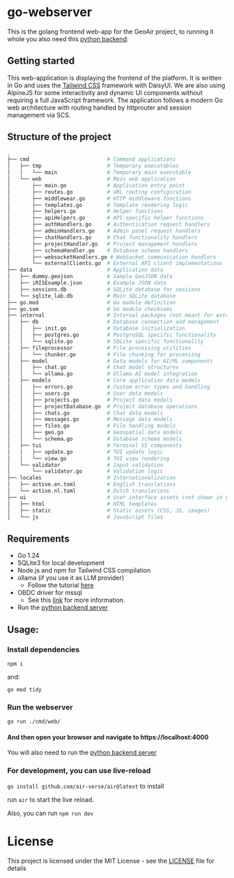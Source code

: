 # go-webserver

This is the golang frontend web-app for the GeoAir project, to running it whole you also need this [python backend](https://gitlab.com/kdg-ti/the-lab/teams-24-25/k-nstliche-intelligenz-entwicklungsgruppe-charlemange/geo-ai-assistant): 

## Getting started

This web-application is displaying the frontend of the platform. It is written in Go and uses the [Tailwind CSS](https://tailwindcss.com/) framework with DaisyUI.
We are also using AlpineJS for some interactivity and dynamic UI components without requiring a full JavaScript framework. The application follows a modern Go web architecture with routing handled by httprouter and session management via SCS.

## Structure of the project

```bash
.
├── cmd                         # Command applications
│   ├── tmp                     # Temporary executables
│   │   └── main                # Temporary main executable
│   └── web                     # Main web application
│       ├── main.go             # Application entry point
│       ├── routes.go           # URL routing configuration
│       ├── middlewear.go       # HTTP middleware functions
│       ├── templates.go        # Template rendering logic
│       ├── helpers.go          # Helper functions
│       ├── apiHelpers.go       # API-specific helper functions
│       ├── authHandlers.go     # Authentication request handlers
│       ├── adminHandlers.go    # Admin panel request handlers
│       ├── chatHandlers.go     # Chat functionality handlers
│       ├── projectHandler.go   # Project management handlers
│       ├── schemaHandler.go    # Database schema handlers
│       ├── websocketHandlers.go # WebSocket communication handlers
│       └── externalClients.go  # External API client implementations
├── data                        # Application data
│   ├── dummy.geojson           # Sample GeoJSON data
│   ├── iRISExample.json        # Example JSON data
│   ├── sessions.db             # SQLite database for sessions
│   └── sqlite_lab.db           # Main SQLite database
├── go.mod                      # Go module definition
├── go.sum                      # Go module checksums
├── internal                    # Internal packages (not meant for external use)
│   ├── db                      # Database connection and management
│   │   ├── init.go             # Database initialization
│   │   ├── postgres.go         # PostgreSQL specific functionality
│   │   └── sqlite.go           # SQLite specific functionality
│   ├── fileprocessor           # File processing utilities
│   │   └── chunker.go          # File chunking for processing
│   ├── model                   # Data models for AI/ML components
│   │   ├── chat.go             # Chat model structures
│   │   └── ollama.go           # Ollama AI model integration
│   ├── models                  # Core application data models
│   │   ├── errors.go           # Custom error types and handling
│   │   ├── users.go            # User data models
│   │   ├── projects.go         # Project data models
│   │   ├── projectDatabase.go  # Project database operations
│   │   ├── chats.go            # Chat data models
│   │   ├── messages.go         # Message data models
│   │   ├── files.go            # File handling models
│   │   ├── geo.go              # Geospatial data models
│   │   └── schema.go           # Database schema models
│   ├── tui                     # Terminal UI components
│   │   ├── update.go           # TUI update logic
│   │   └── view.go             # TUI view rendering
│   └── validator               # Input validation
│       └── validator.go        # Validation logic
├── locales                     # Internationalization
│   ├── active.en.toml          # English translations
│   └── active.nl.toml          # Dutch translations
├── ui                          # User interface assets (not shown in your tree)
│   ├── html                    # HTML templates
│   ├── static                  # Static assets (CSS, JS, images)
│   └── js                      # JavaScript files
```

## Requirements

- Go 1.24
- SQLite3 for local development
- Node.js and npm for Tailwind CSS compilation
- ollama (if you use it as LLM provider)
  - Follow the tutorial [here](https://ollama.com/download)
- OBDC driver for mssql
    - See this [link](https://learn.microsoft.com/en-us/sql/connect/odbc/download-odbc-driver-for-sql-server?view=sql-server-ver16) for more information.
- Run the [python backend server](https://gitlab.com/kdg-ti/the-lab/teams-24-25/k-nstliche-intelligenz-entwicklungsgruppe-charlemange/geo-ai-assistant)

## Usage:

### Install dependencies

`npm i`

and:

`go mod tidy`

### Run the webserver

`go run ./cmd/web/`

#### And then open your browser and navigate to https://localhost:4000

You will also need to run the [python backend server](https://gitlab.com/kdg-ti/the-lab/teams-24-25/k-nstliche-intelligenz-entwicklungsgruppe-charlemange/geo-ai-assistant)

### For development, you can use live-reload

`go install github.com/air-verse/air@latest` to install

run `air` to start the live reload.

Also, you can run `npm run dev`

# License

This project is licensed under the MIT License - see the [LICENSE](LICENSE) file for details